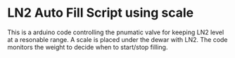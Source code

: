 # LN2 Auto Fill Script using scale
This is a arduino code controlling the pnumatic valve for keeping LN2 level at a resonable range. A scale is placed under the dewar with LN2. The code monitors the weight to decide when to start/stop filling.
